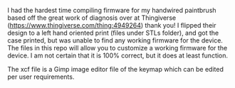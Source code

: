 I had the hardest time compiling firmware for my handwired paintbrush based off the great work of diagnosis over at Thingiverse (https://www.thingiverse.com/thing:4949264) thank you!
I flipped their design to a left hand oriented print (files under STLs folder), and got the case printed, but was unable to find any working firmware for the device. 
The files in this repo will allow you to customize a working firmware for the device. I am not certain that it is 100% correct, but it does at least function.

The xcf file is a Gimp image editor file of the keymap which can be edited per user requirements.
